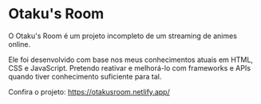 # Otaku's Room

O Otaku's Room é um projeto incompleto de um streaming de animes online.
<img></img>

Ele foi desenvolvido com base nos meus conhecimentos atuais em HTML, CSS e JavaScript. Pretendo reativar e melhorá-lo com frameworks e APIs quando tiver conhecimento suficiente para tal.

Confira o projeto: https://otakusroom.netlify.app/
